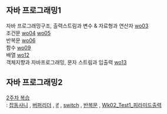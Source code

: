 ## 자바 프로그래밍1
자바 프로그래밍구조, 출력스트림과 변수 & 자료형과 연산자 [wo03](https://github.com/gosurim/24_1-java-java1/tree/24_1/main/wo03)<br/>
조건문 [wo04](https://github.com/gosurim/24_1-java-java1/tree/24_1/main/wo04) [wo05](https://github.com/gosurim/24_1-java-java1/tree/24_1/main/wo05)<br/>
반복문 [wo06](https://github.com/gosurim/24_1-java-java1/tree/24_1/main/wo06) <br/>
함수 [wo09](https://github.com/gosurim/24_1-java-java1/tree/24_1/main/wo09) <br/>
배열 [wo12](https://github.com/gosurim/24_1-java-java1/tree/24_1/main/wo12)<br/>
객체지향과 자바프로그래밍, 문자 스트림과 입출력 [wo13](https://github.com/gosurim/24_1-java-java1/tree/24_1/main/wo13)<br/>

## 자바 프로그래밍2
[2주차 복습](https://github.com/gosurim/24_1-java-java1/tree/24_1/main/%EC%9E%90%EB%B0%942%202%EC%A3%BC%EC%B0%A8%20%EB%B3%B5%EC%8A%B5)<br/>
: [잡동사니](https://github.com/gosurim/24_1-java-java1/blob/24_1/main/%EC%9E%90%EB%B0%942%202%EC%A3%BC%EC%B0%A8%20%EB%B3%B5%EC%8A%B5/%EC%9E%A1%EB%8F%99%EC%82%AC%EB%8B%88.java)
, [버퍼리더](https://github.com/gosurim/24_1-java-java1/blob/24_1/main/%EC%9E%90%EB%B0%942%202%EC%A3%BC%EC%B0%A8%20%EB%B3%B5%EC%8A%B5/%EB%B2%84%ED%8D%BC%EB%A6%AC%EB%8D%94.java)
, [if](https://github.com/gosurim/24_1-java-java1/blob/24_1/main/%EC%9E%90%EB%B0%942%202%EC%A3%BC%EC%B0%A8%20%EB%B3%B5%EC%8A%B5/%EC%A1%B0%EA%B1%B4%EB%AC%B8if_1.java)
, [switch](https://github.com/gosurim/24_1-java-java1/blob/24_1/main/%EC%9E%90%EB%B0%942%202%EC%A3%BC%EC%B0%A8%20%EB%B3%B5%EC%8A%B5/%EC%A1%B0%EA%B1%B4%EB%AC%B8switch.java)
, [반복문](https://github.com/gosurim/24_1-java-java1/blob/24_1/main/%EC%9E%90%EB%B0%942%202%EC%A3%BC%EC%B0%A8%20%EB%B3%B5%EC%8A%B5/%EB%B0%98%EB%B3%B5for_while.java)
, [Wk02_Test1_피라미드출력](https://github.com/gosurim/24_1-java-java1/blob/24_1/main/%EC%9E%90%EB%B0%942%202%EC%A3%BC%EC%B0%A8%20%EB%B3%B5%EC%8A%B5/Wk02_Test1_%ED%94%BC%EB%9D%BC%EB%AF%B8%EB%93%9C%EC%B6%9C%EB%A0%A5.java)
